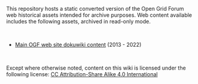 This repository hosts a static converted version of the Open Grid Forum web
historical assets intended for archive purposes. Web content available includes
the following assets, archived in read-only mode.

 

-   [Main OGF web site dokuwiki
    content](http://archive.ogf.org/www.ogf.org/dokuwiki/doku.php/start.html)
    (2013 - 2022)

 

Except where otherwise noted, content on this wiki is licensed under the
following license: [CC Attribution-Share Alike 4.0
International](http://creativecommons.org/licenses/by-sa/4.0/)
